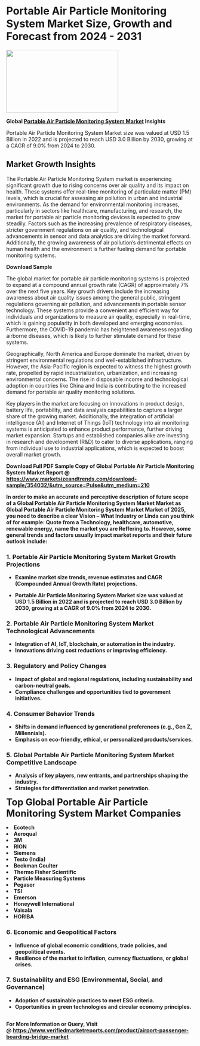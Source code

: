 <H1>Portable Air Particle Monitoring System Market Size, Growth and Forecast from 2024 - 2031</H1><img class="aligncenter size-medium wp-image-584254" src="https://thirdeyenews.in/wp-content/uploads/2024/09/Global-Market-Research-300x168.jpeg" alt="" width="300" height="168" /><p><strong>Global&nbsp;<a href="https://www.marketsizeandtrends.com/download-sample/354032/&amp;utm_source=Pulse&amp;utm_medium=210">Portable Air Particle Monitoring System Market</a> Insights</strong></p><p>Portable Air Particle Monitoring System Market size was valued at USD 1.5 Billion in 2022 and is projected to reach USD 3.0 Billion by 2030, growing at a CAGR of 9.0% from 2024 to 2030.</p><p><h2>Market Growth Insights</h2> <p>The Portable Air Particle Monitoring System market is experiencing significant growth due to rising concerns over air quality and its impact on health. These systems offer real-time monitoring of particulate matter (PM) levels, which is crucial for assessing air pollution in urban and industrial environments. As the demand for environmental monitoring increases, particularly in sectors like healthcare, manufacturing, and research, the market for portable air particle monitoring devices is expected to grow steadily. Factors such as the increasing prevalence of respiratory diseases, stricter government regulations on air quality, and technological advancements in sensor and data analytics are driving the market forward. Additionally, the growing awareness of air pollution’s detrimental effects on human health and the environment is further fueling demand for portable monitoring systems.</p> <p><strong>Download Sample</strong></p> <p>The global market for portable air particle monitoring systems is projected to expand at a compound annual growth rate (CAGR) of approximately 7% over the next five years. Key growth drivers include the increasing awareness about air quality issues among the general public, stringent regulations governing air pollution, and advancements in portable sensor technology. These systems provide a convenient and efficient way for individuals and organizations to measure air quality, especially in real-time, which is gaining popularity in both developed and emerging economies. Furthermore, the COVID-19 pandemic has heightened awareness regarding airborne diseases, which is likely to further stimulate demand for these systems.</p> <p>Geographically, North America and Europe dominate the market, driven by stringent environmental regulations and well-established infrastructure. However, the Asia-Pacific region is expected to witness the highest growth rate, propelled by rapid industrialization, urbanization, and increasing environmental concerns. The rise in disposable income and technological adoption in countries like China and India is contributing to the increased demand for portable air quality monitoring solutions.</p> <p>Key players in the market are focusing on innovations in product design, battery life, portability, and data analysis capabilities to capture a larger share of the growing market. Additionally, the integration of artificial intelligence (AI) and Internet of Things (IoT) technology into air monitoring systems is anticipated to enhance product performance, further driving market expansion. Startups and established companies alike are investing in research and development (R&D) to cater to diverse applications, ranging from individual use to industrial applications, which is expected to boost overall market growth.</p> <p><strong></p><p><span class=""><strong>Download Full PDF Sample Copy of Global Portable Air Particle Monitoring System Market Report</strong> @ <a href="https://www.marketsizeandtrends.com/download-sample/354032/&amp;utm_source=Pulse&amp;utm_medium=210" target="_blank">https://www.marketsizeandtrends.com/download-sample/354032/&amp;utm_source=Pulse&amp;utm_medium=210</a></span></p><p>In order to make an accurate and perceptive description of future scope of a Global&nbsp;Portable Air Particle Monitoring System Market Market as Global&nbsp;Portable Air Particle Monitoring System Market Market of 2025, you need to describe a clear Vision &ndash; What Industry or Linda can you think of for example: Quote from a Technology, healthcare, automotive, renewable energy, name the market you are Reffering to. However, some general trends and factors usually impact market reports and their future outlook include:</p><h3>1.&nbsp;<strong>Portable Air Particle Monitoring System Market Growth Projections</strong></h3><ul><li>Examine market size trends, revenue estimates and CAGR (Compounded Annual Growth Rate) projections.</li><li><p>Portable Air Particle Monitoring System Market size was valued at USD 1.5 Billion in 2022 and is projected to reach USD 3.0 Billion by 2030, growing at a CAGR of 9.0% from 2024 to 2030.</p></li></ul><h3>2.&nbsp;<strong>Portable Air Particle Monitoring System Market Technological Advancements</strong></h3><ul><li>Integration of AI, IoT, blockchain, or automation in the industry.</li><li>Innovations driving cost reductions or improving efficiency.</li></ul><h3>3.&nbsp;<strong>Regulatory and Policy Changes</strong></h3><ul><li>Impact of global and regional regulations, including sustainability and carbon-neutral goals.</li><li>Compliance challenges and opportunities tied to government initiatives.</li></ul><h3>4.&nbsp;<strong>Consumer Behavior Trends</strong></h3><ul><li>Shifts in demand influenced by generational preferences (e.g., Gen Z, Millennials).</li><li>Emphasis on eco-friendly, ethical, or personalized products/services.</li></ul><h3>5.&nbsp;<strong>Global Portable Air Particle Monitoring System Market Competitive Landscape</strong></h3><ul><li>Analysis of key players, new entrants, and partnerships shaping the industry.</li><li>Strategies for differentiation and market penetration.</li></ul><p data-pm-slice="1 1 []"><span style="color: inherit; font-family: inherit; font-size: 25px;">Top Global Portable Air Particle Monitoring System Market Companies</span></p><div class="" data-test-id=""><p><li>Ecotech</li><li> Aeroqual</li><li> 3M</li><li> RION</li><li> Siemens</li><li> Testo (India)</li><li> Beckman Coulter</li><li> Thermo Fisher Scientific</li><li> Particle Measuring Systems</li><li> Pegasor</li><li> TSI</li><li> Emerson</li><li> Honeywell International</li><li> Vaisala</li><li> HORIBA</li></p></div><h3>6.&nbsp;<strong>Economic and Geopolitical Factors</strong></h3><ul><li>Influence of global economic conditions, trade policies, and geopolitical events.</li><li>Resilience of the market to inflation, currency fluctuations, or global crises.</li></ul><h3>7.&nbsp;<strong>Sustainability and ESG (Environmental, Social, and Governance)</strong></h3><ul><li>Adoption of sustainable practices to meet ESG criteria.</li><li>Opportunities in green technologies and circular economy principles.</li></ul><h2><strong style="font-size: 14px;">For More Information or Query, Visit @&nbsp;</strong><a style="background-color: #ffffff; font-size: 14px;" href="https://www.marketsizeandtrends.com/report/portable-air-particle-monitoring-system-market/" target="_blank">https://www.verifiedmarketreports.com/product/airport-passenger-boarding-bridge-market</a></h2>
